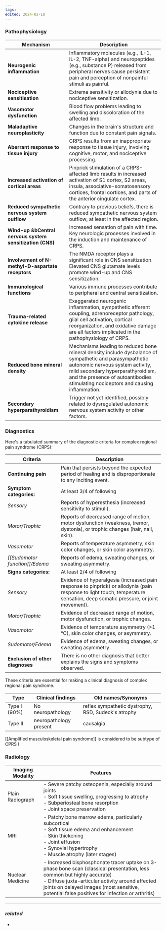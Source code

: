 ```yaml
---
tags: 
edited: 2024-02-18
---
```

### Pathophysiology
| Mechanism                                                  | Description                                                                                                                                                                                                                                                          |
| ---------------------------------------------------------- | -------------------------------------------------------------------------------------------------------------------------------------------------------------------------------------------------------------------------------------------------------------------- |
| **Neurogenic inflammation**                                | Inflammatory molecules (e.g., IL-1, IL-2, TNF-alpha) and neuropeptides (e.g., substance P) released from peripheral nerves cause persistent pain and perception of nonpainful stimuli as painful.                                                                    |
|  **Nociceptive sensitisation**                             | Extreme sensitivity or allodynia due to nociceptive sensitization.                                                                                                                                                                                                   |
|  **Vasomotor dysfunction**                                 | Blood flow problems leading to swelling and discoloration of the affected limb.                                                                                                                                                                                      |
|  **Maladaptive neuroplasticity**                           | Changes in the brain's structure and function due to constant pain signals.                                                                                                                                                                                          |
|  **Aberrant response to tissue injury**                    | CRPS results from an inappropriate response to tissue injury, involving cognitive, motor, and nociceptive processing.                                                                                                                                                |
|  **Increased activation of cortical areas**                | Pinprick stimulation of a CRPS-affected limb results in increased activation of S1 cortex, S2 areas, insula, associative-somatosensory cortices, frontal cortices, and parts of the anterior cingulate cortex.                                                       |
|  **Reduced sympathetic nervous system outflow**            | Contrary to previous beliefs, there is reduced sympathetic nervous system outflow, at least in the affected region.                                                                                                                                                  |
|  **Wind-up &bCentral nervous system sensitization (CNS)**  | Increased sensation of pain with time. Key neurologic processes involved in the induction and maintenance of CRPS.                                                                                                                                                   |
|  **Involvement of N-methyl-D-aspartate receptors**         | The NMDA receptor plays a significant role in CNS sensitization. Elevated CNS glutamate levels promote wind-up and CNS sensitization.                                                                                                                                |
|  **Immunological functions**                               | Various immune processes contribute to peripheral and central sensitization.                                                                                                                                                                                         |
|  **Trauma-related cytokine release**                       | Exaggerated neurogenic inflammation, sympathetic afferent coupling, adrenoreceptor pathology, glial cell activation, cortical reorganization, and oxidative damage are all factors implicated in the pathophysiology of CRPS.                                        |
|  **Reduced bone mineral density**                          | Mechanisms leading to reduced bone mineral density include dysbalance of sympathetic and parasympathetic autonomic nervous system activity, mild secondary hyperparathyroidism, and the presence of autoantibodies stimulating nociceptors and causing inflammation. |
|  **Secondary hyperparathyroidism**                         | Trigger not yet identified, possibly related to dysregulated autonomic nervous system activity or other factors.                                                                                                                                                     |

### Diagnostics
Here's a tabulated summary of the diagnostic criteria for complex regional pain syndrome (CRPS):

| Criteria                         | Description                                                                                                                                                                  |
| -------------------------------- | ---------------------------------------------------------------------------------------------------------------------------------------------------------------------------- |
| **Continuing pain**              | Pain that persists beyond the expected period of healing and is disproportionate to any inciting event.                                                                      |
| **Symptom categories:**          | At least 3/4 of following                                                                                                                                                    |
| *Sensory*                        | Reports of hyperesthesia (increased sensitivity to stimuli).                                                                                                                 |
| *Motor/Trophic*                  | Reports of decreased range of motion, motor dysfunction (weakness, tremor, dystonia), or trophic changes (hair, nail, skin).                                                 |
| *Vasomotor*                      | Reports of temperature asymmetry, skin color changes, or skin color asymmetry.                                                                                               |
| *[[Sudomotor function]]/Edema*   | Reports of edema, sweating changes, or sweating asymmetry.                                                                                                                   |
| **Signs categories:**            | At least 2/4 of following                                                                                                                                                    |
| *Sensory*                        | Evidence of hyperalgesia (increased pain response to pinprick) or allodynia (pain response to light touch, temperature sensation, deep somatic pressure, or joint movement). |
| *Motor/Trophic*                  | Evidence of decreased range of motion, motor dysfunction, or trophic changes.                                                                                                |
| *Vasomotor*                      | Evidence of temperature asymmetry (>1 °C), skin color changes, or asymmetry.                                                                                                 |
| *Sudomotor/Edema*                | Evidence of edema, sweating changes, or sweating asymmetry.                                                                                                                  |
| **Exclusion of other diagnoses** | There is no other diagnosis that better explains the signs and symptoms observed.                                                                                            |

These criteria are essential for making a clinical diagnosis of complex regional pain syndrome.

| Type         | Clinical findings      | Old names/Synonyms                                  |
| ------------ | ---------------------- | --------------------------------------------------- |
| Type I (90%) | No neuropathology      | reflex sympathetic dystrophy, RSD, Sudeck's atrophy |
| Type II      | neuropathology present | causalgia                                           |
[[Amplified musculoskeletal pain syndrome]] is considered to be subtype of CPRS I

### Radiology

| Imaging Modality | Features                                                                                                                                                                                                                                                                      |
| ---------------- | ----------------------------------------------------------------------------------------------------------------------------------------------------------------------------------------------------------------------------------------------------------------------------- |
| Plain Radiograph | - Severe patchy osteopenia, especially around joints<br>- Soft tissue swelling, progressing to atrophy<br>- Subperiosteal bone resorption<br>- Joint space preservation                                                                                                       |
| MRI              | - Patchy bone marrow edema, particularly subcortical<br>- Soft tissue edema and enhancement<br>- Skin thickening<br>- Joint effusion<br>- Synovial hypertrophy<br>- Muscle atrophy (later stages)                                                                             |
| Nuclear Medicine | - Increased bisphosphonate tracer uptake on 3-phase bone scan (classical presentation, less common but highly accurate)<br>- Diffuse juxta-articular activity around affected joints on delayed images (most sensitive, potential false positives for infection or arthritis) |

---
### *related*
- 